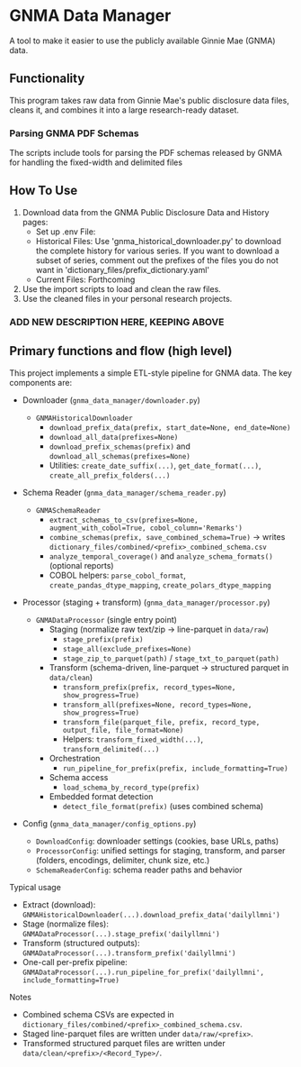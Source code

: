 # GNMA Data Manager
A tool to make it easier to use the publicly available Ginnie Mae (GNMA) data.

## Functionality
This program takes raw data from Ginnie Mae's public disclosure data files, cleans it, and combines it into a large research-ready dataset.

### Parsing GNMA PDF Schemas
The scripts include tools for parsing the PDF schemas released by GNMA for handling the fixed-width and delimited files

## How To Use
1. Download data from the GNMA Public Disclosure Data and History pages:
    - Set up .env File:
    - Historical Files: Use 'gnma_historical_downloader.py' to download the complete history for various series. If you want to download a subset of series, comment out the prefixes of the files you do not want in 'dictionary_files/prefix_dictionary.yaml'
    - Current Files: Forthcoming
2. Use the import scripts to load and clean the raw files.
3. Use the cleaned files in your personal research projects.


### ADD NEW DESCRIPTION HERE, KEEPING ABOVE
## Primary functions and flow (high level)

This project implements a simple ETL-style pipeline for GNMA data. The key components are:

- Downloader (`gnma_data_manager/downloader.py`)
  - `GNMAHistoricalDownloader`
    - `download_prefix_data(prefix, start_date=None, end_date=None)`
    - `download_all_data(prefixes=None)`
    - `download_prefix_schemas(prefix)` and `download_all_schemas(prefixes=None)`
    - Utilities: `create_date_suffix(...)`, `get_date_format(...)`, `create_all_prefix_folders(...)`

- Schema Reader (`gnma_data_manager/schema_reader.py`)
  - `GNMASchemaReader`
    - `extract_schemas_to_csv(prefixes=None, augment_with_cobol=True, cobol_column='Remarks')`
    - `combine_schemas(prefix, save_combined_schema=True)` → writes `dictionary_files/combined/<prefix>_combined_schema.csv`
    - `analyze_temporal_coverage()` and `analyze_schema_formats()` (optional reports)
    - COBOL helpers: `parse_cobol_format`, `create_pandas_dtype_mapping`, `create_polars_dtype_mapping`

- Processor (staging + transform) (`gnma_data_manager/processor.py`)
  - `GNMADataProcessor` (single entry point)
    - Staging (normalize raw text/zip → line-parquet in `data/raw`)
      - `stage_prefix(prefix)`
      - `stage_all(exclude_prefixes=None)`
      - `stage_zip_to_parquet(path)` / `stage_txt_to_parquet(path)`
    - Transform (schema-driven, line-parquet → structured parquet in `data/clean`)
      - `transform_prefix(prefix, record_types=None, show_progress=True)`
      - `transform_all(prefixes=None, record_types=None, show_progress=True)`
      - `transform_file(parquet_file, prefix, record_type, output_file, file_format=None)`
      - Helpers: `transform_fixed_width(...)`, `transform_delimited(...)`
    - Orchestration
      - `run_pipeline_for_prefix(prefix, include_formatting=True)`
    - Schema access
      - `load_schema_by_record_type(prefix)`
    - Embedded format detection
      - `detect_file_format(prefix)` (uses combined schema)

- Config (`gnma_data_manager/config_options.py`)
  - `DownloadConfig`: downloader settings (cookies, base URLs, paths)
  - `ProcessorConfig`: unified settings for staging, transform, and parser (folders, encodings, delimiter, chunk size, etc.)
  - `SchemaReaderConfig`: schema reader paths and behavior

Typical usage
- Extract (download): `GNMAHistoricalDownloader(...).download_prefix_data('dailyllmni')`
- Stage (normalize files): `GNMADataProcessor(...).stage_prefix('dailyllmni')`
- Transform (structured outputs): `GNMADataProcessor(...).transform_prefix('dailyllmni')`
- One-call per-prefix pipeline: `GNMADataProcessor(...).run_pipeline_for_prefix('dailyllmni', include_formatting=True)`

Notes
- Combined schema CSVs are expected in `dictionary_files/combined/<prefix>_combined_schema.csv`.
- Staged line-parquet files are written under `data/raw/<prefix>`.
- Transformed structured parquet files are written under `data/clean/<prefix>/<Record_Type>/`.